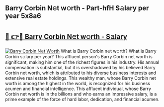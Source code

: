 ## Barry Corbin N𝚎t w𝚘rth - Part-hfH S𝚊lary per year 5x8a6

# <h2><a href="http://gc02sqp.nevu.top/?p=Barry+Corbin">🔗 👉🔴 Barry Corbin N𝚎t w𝚘rth - S𝚊lary</a></h2>

[![Barry Corbin N𝚎t W𝚘rth](https://i.imgur.com/Oavwk0R.jpeg)](http://gc02sqp.nevu.top/?p=Barry+Corbin)
What is Barry Corbin n𝚎t w𝚘rth? What is Barry Corbin s𝚊lary per year?
This affluent person's Barry Corbin net worth is significant, making him one of the richest figures in his industry. His annual compensation is substantial, but it is overshadowed by his believed Barry Corbin net worth, which is attributed to his diverse business interests and extensive real estate holdings. This wealthy man, whose Barry Corbin net worth is among the highest in the world, is recognized for his business acumen and financial intelligence. This affluent individual, whose Barry Corbin net worth is in the billions and who earns an impressive salary, is a prime example of the force of hard labor, dedication, and financial acumen.
